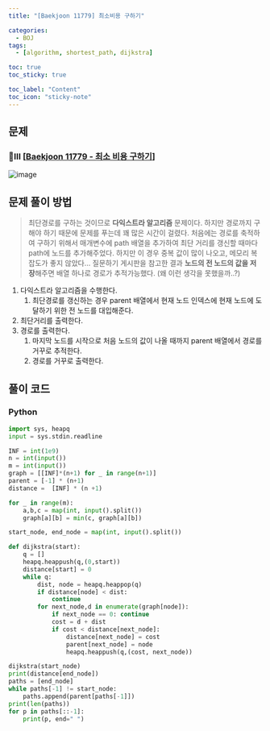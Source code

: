 ```yaml
---
title: "[Baekjoon 11779] 최소비용 구하기" 

categories:
  - BOJ
tags:
  - [algorithm, shortest_path, dijkstra]

toc: true
toc_sticky: true

toc_label: "Content"
toc_icon: "sticky-note"
---
```


## 문제

### 💛Ⅲ [[Baekjoon 11779 - 최소 비용 구하기](https://www.acmicpc.net/problem/11779)]

![image](https://user-images.githubusercontent.com/68420044/203881942-8001b76c-876e-41f2-8759-8ee5441c02a1.png)
## 문제 풀이 방법

> 최단경로를 구하는 것이므로 **다익스트라 알고리즘** 문제이다. 하지만 경로까지 구해야 하기 때문에 문제를 푸는데 꽤 많은 시간이 걸렸다. 처음에는 경로를 축적하여 구하기 위해서 매개변수에 path 배열을 추가하여 최단 거리를 갱신할 때마다 path에 노드를 추가해주었다. 하지만 이 경우 중복 값이 많이 나오고, 메모리 복잡도가 좋지 않았다… 질문하기 게시판을 참고한 결과 **노드의 전 노드의 값을 저장**해주면 배열 하나로 경로가 추적가능했다. (왜 이런 생각을 못했을까..?)

1. 다익스트라 알고리즘을 수행한다. 
    1. 최단경로를 갱신하는 경우 parent 배열에서 현재 노드 인덱스에 현재 노드에 도달하기 위한 전 노드를 대입해준다. 
2. 최단거리를 출력한다. 
3. 경로를 출력한다. 
    1. 마지막 노드를 시작으로 처음 노드의 값이 나올 때까지 parent 배열에서 경로를 거꾸로 추적한다. 
    2. 경로를 거꾸로 출력한다. 

## 풀이 코드

### Python

```python
import sys, heapq
input = sys.stdin.readline

INF = int(1e9)
n = int(input())
m = int(input())
graph = [[INF]*(n+1) for _ in range(n+1)]
parent = [-1] * (n+1)
distance =  [INF] * (n +1)

for _ in range(m):
    a,b,c = map(int, input().split())
    graph[a][b] = min(c, graph[a][b])

start_node, end_node = map(int, input().split())

def dijkstra(start):
    q = []
    heapq.heappush(q,(0,start))
    distance[start] = 0
    while q:
        dist, node = heapq.heappop(q)
        if distance[node] < dist:
            continue
        for next_node,d in enumerate(graph[node]):
            if next_node == 0: continue
            cost = d + dist
            if cost < distance[next_node]:
                distance[next_node] = cost
                parent[next_node] = node
                heapq.heappush(q,(cost, next_node))

dijkstra(start_node)
print(distance[end_node])
paths = [end_node]
while paths[-1] != start_node:
    paths.append(parent[paths[-1]])
print(len(paths))
for p in paths[::-1]:
    print(p, end=" ")
```